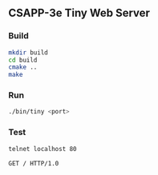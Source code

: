 ## CSAPP-3e Tiny Web Server

### Build

```bash
mkdir build
cd build
cmake ..
make
```

### Run

```bash
./bin/tiny <port>
```

### Test

```bash
telnet localhost 80

GET / HTTP/1.0

```